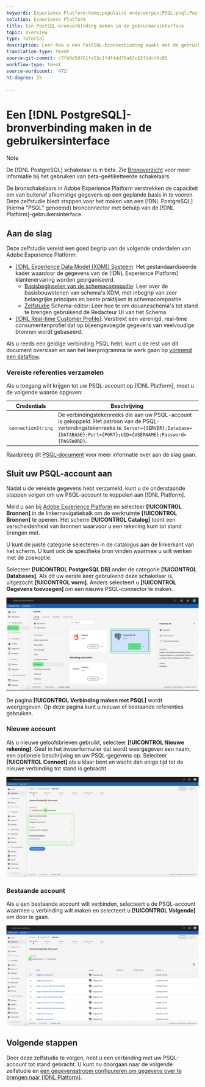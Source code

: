 ```yaml
---
keywords: Experience Platform;home;populaire onderwerpen;PSQL;psql;PostgreSQL
solution: Experience Platform
title: Een PostSQL-bronverbinding maken in de gebruikersinterface
topic: overview
type: Tutorial
description: Leer hoe u een PostSQL-bronverbinding maakt met de gebruikersinterface van Adobe Experience Platform.
translation-type: tm+mt
source-git-commit: c7fb0d50761fa53c1fdf4dd70a63c62f2dcf6c85
workflow-type: tm+mt
source-wordcount: '471'
ht-degree: 1%

---
```



# Een [!DNL PostgreSQL]-bronverbinding maken in de gebruikersinterface

>[!NOTE]
>
> De [!DNL PostgreSQL] schakelaar is in bèta. Zie [Bronoverzicht](../../../../home.md#terms-and-conditions) voor meer informatie bij het gebruiken van bèta-geëtiketteerde schakelaars.

De bronschakelaars in Adobe Experience Platform verstrekken de capaciteit om van buitenaf afkomstige gegevens op een geplande basis in te voeren. Deze zelfstudie biedt stappen voor het maken van een [!DNL PostgreSQL] (hierna &quot;PSQL&quot; genoemd) bronconnector met behulp van de [!DNL Platform]-gebruikersinterface.

## Aan de slag

Deze zelfstudie vereist een goed begrip van de volgende onderdelen van Adobe Experience Platform:

* [[!DNL Experience Data Model (XDM)] Systeem](../../../../../xdm/home.md): Het gestandaardiseerde kader waardoor de gegevens van de  [!DNL Experience Platform] klantenervaring worden georganiseerd.
   * [Basisbeginselen van de schemacompositie](../../../../../xdm/schema/composition.md): Leer over de basisbouwstenen van schema&#39;s XDM, met inbegrip van zeer belangrijke principes en beste praktijken in schemacompositie.
   * [Zelfstudie](../../../../../xdm/tutorials/create-schema-ui.md) Schema-editor: Leer hoe te om douaneschema&#39;s tot stand te brengen gebruikend de Redacteur UI van het Schema.
* [[!DNL Real-time Customer Profile]](../../../../../profile/home.md): Verstrekt een verenigd, real-time consumentenprofiel dat op bijeengevoegde gegevens van veelvoudige bronnen wordt gebaseerd.

Als u reeds een geldige verbinding PSQL hebt, kunt u de rest van dit document overslaan en aan het leerprogramma te werk gaan op [vormend een dataflow](../../dataflow/databases.md).

### Vereiste referenties verzamelen

Als u toegang wilt krijgen tot uw PSQL-account op [!DNL Platform], moet u de volgende waarde opgeven:

| Credentials | Beschrijving |
| ---------- | ----------- |
| `connectionString` | De verbindingstekenreeks die aan uw PSQL-account is gekoppeld. Het patroon van de PSQL-verbindingstekenreeks is: `Server={SERVER};Database={DATABASE};Port={PORT};UID={USERNAME};Password={PASSWORD}`. |

Raadpleeg dit [PSQL-document](https://www.postgresql.org/docs/9.2/app-psql.html) voor meer informatie over aan de slag gaan.

## Sluit uw PSQL-account aan

Nadat u de vereiste gegevens hebt verzameld, kunt u de onderstaande stappen volgen om uw PSQL-account te koppelen aan [!DNL Platform].

Meld u aan bij [Adobe Experience Platform](https://platform.adobe.com) en selecteer **[!UICONTROL Bronnen]** in de linkernavigatiebalk om de werkruimte **[!UICONTROL Bronnen]** te openen. Het scherm **[!UICONTROL Catalog]** toont een verscheidenheid van bronnen waarvoor u een rekening kunt tot stand brengen met.

U kunt de juiste categorie selecteren in de catalogus aan de linkerkant van het scherm. U kunt ook de specifieke bron vinden waarmee u wilt werken met de zoekoptie.

Selecteer **[!UICONTROL PostgreSQL DB]** onder de categorie **[!UICONTROL Databases]**. Als dit uw eerste keer gebruikend deze schakelaar is, uitgezocht **[!UICONTROL vorm]**. Anders selecteert u **[!UICONTROL Gegevens toevoegen]** om een nieuwe PSQL-connector te maken.

![](../../../../images/tutorials/create/psql/catalog.png)

De pagina **[!UICONTROL Verbinding maken met PSQL]** wordt weergegeven. Op deze pagina kunt u nieuwe of bestaande referenties gebruiken.

### Nieuwe account

Als u nieuwe geloofsbrieven gebruikt, selecteer **[!UICONTROL Nieuwe rekening]**. Geef in het invoerformulier dat wordt weergegeven een naam, een optionele beschrijving en uw PSQL-gegevens op. Selecteer **[!UICONTROL Connect]** als u klaar bent en wacht dan enige tijd tot de nieuwe verbinding tot stand is gebracht.

![](../../../../images/tutorials/create/psql/connect.png)

### Bestaande account

Als u een bestaande account wilt verbinden, selecteert u de PSQL-account waarmee u verbinding wilt maken en selecteert u **[!UICONTROL Volgende]** om door te gaan.

![](../../../../images/tutorials/create/psql/existing.png)

## Volgende stappen

Door deze zelfstudie te volgen, hebt u een verbinding met uw PSQL-account tot stand gebracht. U kunt nu doorgaan naar de volgende zelfstudie en [een gegevensstroom configureren om gegevens over te brengen naar [!DNL Platform]](../../dataflow/databases.md).